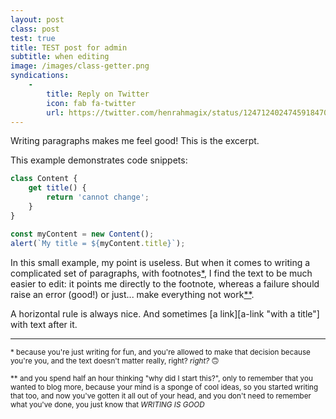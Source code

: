 ```yaml
---
layout: post
class: post
test: true
title: TEST post for admin
subtitle: when editing
image: /images/class-getter.png
syndications:
    -
        title: Reply on Twitter
        icon: fab fa-twitter
        url: https://twitter.com/henrahmagix/status/1247124024745918470
---
```


Writing paragraphs makes me feel good! This is the excerpt.

This example demonstrates code snippets:

```js
class Content {
    get title() {
        return 'cannot change';
    }
}
```
```js
const myContent = new Content();
alert(`My title = ${myContent.title}`);
```

In this small example, my point is useless. But when it comes to writing a complicated set of paragraphs, with footnotes[*](#footnote-1), I find the text to be much easier to edit: it points me directly to the footnote, whereas a failure should raise an error (good!) or just... make everything not work[**](#footnote-2).

A horizontal rule is always nice. And sometimes [a link][a-link "with a title"] with text after it.

---

<small id="footnote-1">* because you're just writing for fun, and you're allowed to make that decision because you're you, and the text doesn't matter really, right? _right?_ 🙃</small>

<small id="footnote-2">** and you spend half an hour thinking "why did I start this?", only to remember that you wanted to blog more, because your mind is a sponge of cool ideas, so you started writing that too, and now you've gotten it all out of your head, and you don't need to remember what you've done, you just know that _WRITING IS GOOD_</small>

[a-link]: google.com
